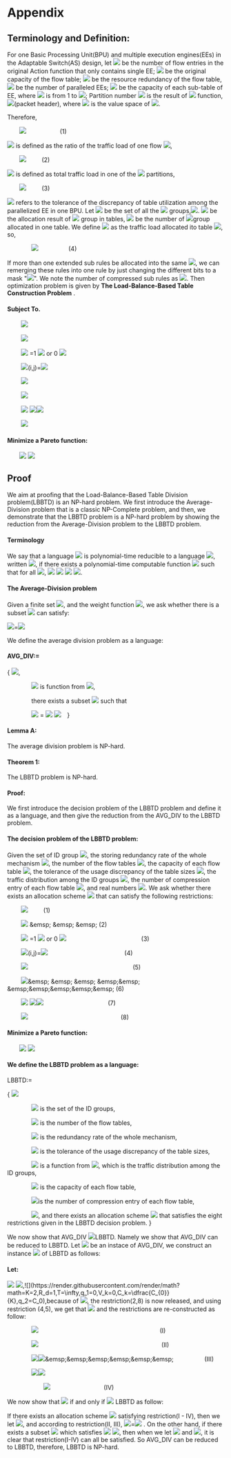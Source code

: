 # Appendix

## Terminology and Definition:



For one Basic Processing Unit(BPU) and multiple execution engines(EEs) in the Adaptable Switch(AS) design, let ![](https://render.githubusercontent.com/render/math?math=N_0) be the number of flow entries in the original Action function that only contains single EE; ![](https://render.githubusercontent.com/render/math?math=C_0) be the original capacity of the flow table; ![](https://render.githubusercontent.com/render/math?math=R_d) be the resource redundancy of the flow table, ![](https://render.githubusercontent.com/render/math?math=K) be the number of paralleled EEs; ![](https://render.githubusercontent.com/render/math?math=C_k) be the capacity of each sub-table of EE, where ![](https://render.githubusercontent.com/render/math?math=k) is from 1 to ![](https://render.githubusercontent.com/render/math?math=K); Partition number ![](https://render.githubusercontent.com/render/math?math=ID) is the result of  ![](https://render.githubusercontent.com/render/math?math=HASH()) function, ![](https://render.githubusercontent.com/render/math?math=J=HASH)(packet header), where ![](https://render.githubusercontent.com/render/math?math=j) is the value space of ![](https://render.githubusercontent.com/render/math?math=ID).

<!---
-->
Therefore, 

&emsp;&emsp;![](https://render.githubusercontent.com/render/math?math=N\leq\sum^{K}_{k=1}C_k\leq{C_0}\cdot{R_d} ) &emsp;&emsp;&emsp;&emsp;&emsp; (1)

![](https://render.githubusercontent.com/render/math?math=D\_flow[i]) is defined as the ratio of the traffic load of one flow ![](https://render.githubusercontent.com/render/math?math=i),

&emsp;&emsp;![](https://render.githubusercontent.com/render/math?math=\sum^{N}_{i=1}D\_flow[i]=1,i\in{[1,N]} ) &emsp;&emsp; (2)

![](https://render.githubusercontent.com/render/math?math=D\_id[j]) is defined as total traffic load in one of the ![](https://render.githubusercontent.com/render/math?math=ID) partitions,

&emsp;&emsp;![](https://render.githubusercontent.com/render/math?math=D\_id[j]=\sum^{}_{flow[i]\in{j}}D\_flow[i] ) &emsp;&emsp; (3)

![](https://render.githubusercontent.com/render/math?math=T) refers to the tolerance of the discrepancy of table utilization among the parallelized EE in one BPU. Let ![](https://render.githubusercontent.com/render/math?math=S) be the set of all the ![](https://render.githubusercontent.com/render/math?math=ID) groups,![](https://render.githubusercontent.com/render/math?math=S=\{1,2,...,2^P\}). ![](https://render.githubusercontent.com/render/math?math=Q_k) be the allocation result of ![](https://render.githubusercontent.com/render/math?math=ID) group in tables, ![](https://render.githubusercontent.com/render/math?math=Q_k\subseteq{S},\cup{Q_k}=S,|Q_k|) be the number of ![](https://render.githubusercontent.com/render/math?math=ID)group allocated in one table. We define ![](https://render.githubusercontent.com/render/math?math=D[k]) as the traffic load allocated ito table ![](https://render.githubusercontent.com/render/math?math=k), so, 

&emsp;&emsp;&emsp;&emsp;![](https://render.githubusercontent.com/render/math?math=D[k]=\sum^{}_{j\in{Q_k}}D\_id[j])&emsp;&emsp;&emsp;&emsp;&emsp;(4)

If more than one extended sub rules be allocated into the same ![](https://render.githubusercontent.com/render/math?math=Q_k), we can remerging these rules into one rule by just changing the different bits to a mask "![](https://render.githubusercontent.com/render/math?math=\ast)". We note the number of compressed sub rules as ![](https://render.githubusercontent.com/render/math?math=V_k). Then optimization problem is given by **The Load-Balance-Based Table Construction Problem** .

#### Subject To.

&emsp;&emsp; ![](https://render.githubusercontent.com/render/math?math=Q_k\subseteq{S},k\in[1,k],\cup{Q_k}=S,N\leq\sum^{K}_{k=1}C_k\leq{C_0}\cdot{R_d})
 
&emsp;&emsp; ![](https://render.githubusercontent.com/render/math?math=||\dfrac{Q_i}{C_{ki}}|-|\dfrac{Q_j}{C_{kj}}||\cdot{100percent\leq{T}}(i,j,ki,kj\in[1,k]))
 
&emsp;&emsp; ![](https://render.githubusercontent.com/render/math?math=BOOL(i,j)) =1 ![](https://render.githubusercontent.com/render/math?math=j\in{Q_i}) or 0 ![](https://render.githubusercontent.com/render/math?math=j\notin{Q_i})
  
&emsp;&emsp; ![](https://render.githubusercontent.com/render/math?math=G\left[j\right]=\sum^{k}_{i=1}BOOL)(i,j)=![](https://render.githubusercontent.com/render/math?math=1(j\in{S}))
   
&emsp;&emsp; ![](https://render.githubusercontent.com/render/math?math=\sum_{j\in{S}}G\left[i\right]=2^{P}(j\in{S}))
   
&emsp;&emsp; ![](https://render.githubusercontent.com/render/math?math=D[k]=\sum_{j\in{Q_k}}D_{-}id[i](k=1,\ldots,K))
   
&emsp;&emsp; ![](https://render.githubusercontent.com/render/math?math=F_1k]=MAX(D[k])) ![](https://render.githubusercontent.com/render/math?math=-MlN(D[k]))![](https://render.githubusercontent.com/render/math?math=\leq{q_1})

&emsp;&emsp; ![](https://render.githubusercontent.com/render/math?math=F_2[k]=C_0-\sum^{K}_{k=1}V_k\leq{q_2})

#### Minimize a Pareto function:

&emsp;&emsp;![](https://render.githubusercontent.com/render/math?math=F[k]=(F_1[k],F_2[k])) ![](https://render.githubusercontent.com/render/math?math=k\in[1,K])
   


## Proof
We aim at proofing that the Load-Balance-Based Table Division problem(LBBTD) is an NP-hard problem. We first introduce the Average-Division problem that is a classic NP-Complete problem, and then, we demonstrate that the LBBTD problem is a NP-hard problem by showing the reduction from the Average-Division problem to the LBBTD problem.

####  Terminology 



We say that a language ![](https://render.githubusercontent.com/render/math?math=L_1) is polynomial-time reducible to a language ![](https://render.githubusercontent.com/render/math?math=L_2), written ![](https://render.githubusercontent.com/render/math?math=L_1\leq_p{L_2}), if there exists a polynomial-time computable function ![](https://render.githubusercontent.com/render/math?math=f:\{0,1\}^*\rightarrow\{0,1\}^*) such that for all ![](https://render.githubusercontent.com/render/math?math=x\in\left\{0,1\right\}^{\ast}), ![](https://render.githubusercontent.com/render/math?math=x\in{L}_{1}) ![](https://render.githubusercontent.com/render/math?math=\Leftrightarrow{f})  ![](https://render.githubusercontent.com/render/math?math=(x)) ![](https://render.githubusercontent.com/render/math?math=\in{L}_{2}).

#### The Average-Division problem

Given a finite set ![](https://render.githubusercontent.com/render/math?math=S={1,2,\ldots,n}), and the weight function ![](https://render.githubusercontent.com/render/math?math=w:S\rightarrow\mathbb{Z}), we ask whether there is a subset ![](https://render.githubusercontent.com/render/math?math=S'\subseteq{S}) can satisfy:

![](https://render.githubusercontent.com/render/math?math=\sum_{X\in{S'}}w(x))=![](https://render.githubusercontent.com/render/math?math=\dfrac{1}{2}\sum_{X\in{S}}w(x))

We define the average division problem as a language:

#### AVG_DIV:=

{ ![](https://render.githubusercontent.com/render/math?math=\langle{S,w}\rangle:S\subset\mathbb{N}),

&emsp;&emsp;&emsp;&emsp;![](https://render.githubusercontent.com/render/math?math=w) is function from ![](https://render.githubusercontent.com/render/math?math=\mathbb{N}\rightarrow\mathbb{Z}),

&emsp;&emsp;&emsp;&emsp;there exists a subset ![](https://render.githubusercontent.com/render/math?math=S'\subseteq{S}) such that 


&emsp;&emsp;&emsp;&emsp;![](https://render.githubusercontent.com/render/math?math=\sum_{X\in{S'}}w(x)) = ![](https://render.githubusercontent.com/render/math?math=\dfrac{1}{2}\sum_{X\in{S}}) ![](https://render.githubusercontent.com/render/math?math=w(x))&emsp;}

#### Lemma A:

The average division problem is NP-hard.

#### Theorem 1:

The LBBTD problem is NP-hard.

#### Proof:

We first introduce the decision problem of the LBBTD problem and define it as a language, and then give the reduction from the AVG_DIV to the LBBTD problem.

#### The decision problem of the LBBTD problem:


Given the set of ID group ![](https://render.githubusercontent.com/render/math?math=S=\{1,2,\ldots,n\}), the storing redundancy rate of the whole mechanism ![](https://render.githubusercontent.com/render/math?math=R_d), the number of the flow tables ![](https://render.githubusercontent.com/render/math?math=K), the capacity of each flow table ![](https://render.githubusercontent.com/render/math?math=C_k), the tolerance of the usage discrepancy of the table sizes ![](https://render.githubusercontent.com/render/math?math=T), the traffic distribution among the ID groups ![](https://render.githubusercontent.com/render/math?math=D\_id[j],j\in{S}), the number of compression entry of each flow table ![](https://render.githubusercontent.com/render/math?math=V_k), and real numbers ![](https://render.githubusercontent.com/render/math?math=q_1,q_2). We ask whether there exists an allocation scheme ![](https://render.githubusercontent.com/render/math?math=\{Q_i\}^{K}_{i=1})  that can satisfy the following restrictions:

&emsp;&emsp; ![](https://render.githubusercontent.com/render/math?math=Q_k\subseteq{S},k\in[1,k],\cup{Q_k}=S,N\leq\sum^{K}_{k=1}C_k\leq{C_0}\cdot{R_d}) &emsp;&emsp; (1)
 
&emsp;&emsp; ![](https://render.githubusercontent.com/render/math?math=||\dfrac{Q_i}{C_{ki}}|-|\dfrac{Q_j}{C_{kj}}||\cdot{100percent\leq{T}}(i,j,ki,kj\in[1,k])) &emsp; &emsp; &emsp; (2)
 
&emsp;&emsp; ![](https://render.githubusercontent.com/render/math?math=BOOL(i,j)) =1 ![](https://render.githubusercontent.com/render/math?math=j\in{Q_i}) or 0 ![](https://render.githubusercontent.com/render/math?math=j\notin{Q_i}) &emsp; &emsp; &emsp; &emsp;&emsp;&emsp;&emsp;&emsp;&emsp;&emsp;&emsp; (3)
  
&emsp;&emsp; ![](https://render.githubusercontent.com/render/math?math=G\left[j\right]=\sum^{k}_{i=1}BOOL)(i,j)=![](https://render.githubusercontent.com/render/math?math=1(j\in{S})) &emsp; &emsp; &emsp; &emsp;&emsp; &emsp;&emsp;&emsp;&emsp;&emsp;&emsp; (4)
   
&emsp;&emsp; ![](https://render.githubusercontent.com/render/math?math=\sum_{j\in{S}}G\left[i\right]=2^{P}(j\in{S})) &emsp; &emsp; &emsp; &emsp; &emsp; &emsp; &emsp;&emsp; &emsp; &emsp; &emsp;&emsp; &emsp;&emsp; (5)
   
&emsp;&emsp; ![](https://render.githubusercontent.com/render/math?math=D[k]=\sum_{j\in{Q_k}}D_{-}id[i](k=1,\ldots,K))&emsp; &emsp; &emsp; &emsp;&emsp; &emsp;&emsp;&emsp;&emsp;&emsp; (6)
   
&emsp;&emsp; ![](https://render.githubusercontent.com/render/math?math=F_1k]=MAX(D[k])) ![](https://render.githubusercontent.com/render/math?math=-MlN(D[k]))![](https://render.githubusercontent.com/render/math?math=\leq{q_1})&emsp; &emsp; &emsp; &emsp;&emsp; &emsp; &emsp;&emsp;&emsp; (7)

&emsp;&emsp; ![](https://render.githubusercontent.com/render/math?math=F_2[k]=C_0-\sum^{K}_{k=1}V_k\leq{q_2})  &emsp; &emsp; &emsp; &emsp; &emsp;&emsp; &emsp; &emsp; &emsp; &emsp; &emsp; &emsp; (8)

#### Minimize a Pareto function:

&emsp;&emsp;![](https://render.githubusercontent.com/render/math?math=F[k]=(F_1[k],F_2[k])) ![](https://render.githubusercontent.com/render/math?math=k\in[1,K])

#### We define the LBBTD problem as a language:

LBBTD:=

{ ![](https://render.githubusercontent.com/render/math?math=\langle{S,K,R_d,C_k,T,D\_id,V_k,q_1,q_2}\rangle:)

&emsp;&emsp;&emsp;&emsp;![](https://render.githubusercontent.com/render/math?math=S=\{1,2,\ldots,n\}) is the set of the ID groups,

&emsp;&emsp;&emsp;&emsp;![](https://render.githubusercontent.com/render/math?math=K\in\mathbb{N}) is the number of the flow tables,

&emsp;&emsp;&emsp;&emsp;![](https://render.githubusercontent.com/render/math?math=R_d) is the redundancy rate of the whole mechanism, 

&emsp;&emsp;&emsp;&emsp;![](https://render.githubusercontent.com/render/math?math=T) is the tolerance of the usage discrepancy of the table sizes,

&emsp;&emsp;&emsp;&emsp;![](https://render.githubusercontent.com/render/math?math=$D\_id) is a function from ![](https://render.githubusercontent.com/render/math?math=S\rightarrow\mathbb{R}), which is the traffic distribution among the ID groups,

&emsp;&emsp;&emsp;&emsp;![](https://render.githubusercontent.com/render/math?math=C_k) is the capacity of each flow table,

&emsp;&emsp;&emsp;&emsp;![](https://render.githubusercontent.com/render/math?math=V_k)is the number of compression entry of each flow table,

&emsp;&emsp;&emsp;&emsp;![](https://render.githubusercontent.com/render/math?math=q_1,q_2\in\mathbb{R}), and there exists an allocation scheme  ![](https://render.githubusercontent.com/render/math?math=\{Q_i\}^{K}_{i=1})  that satisfies the eight restrictions given in the LBBTD decision problem. }

We now show that AVG_DIV ![](https://render.githubusercontent.com/render/math?math=\leq_p)LBBTD. Namely we show that AVG\_DIV can be reduced to LBBTD. Let ![](https://render.githubusercontent.com/render/math?math=\langle{S_1,w}\rangle)  be an instace of AVG_DIV, we construct an instance ![](https://render.githubusercontent.com/render/math?math=\langle{S,K,R_d,C_k,T,D\_id,V_k,q_1,q_2}\rangle) of LBBTD as follows:

#### Let:

![](https://render.githubusercontent.com/render/math?math=S=S_1,D\_id[i]=w(i)) ![](https://render.githubusercontent.com/render/math?math=(i\in{S_1})),![](https://render.githubusercontent.com/render/math?math=K=2,R_d=1,T=\infty,q_1=0,V_k=0,C_k=\dfrac{C_{0}}{K},q_2=C_0),because of ![](https://render.githubusercontent.com/render/math?math=T,q_2), the restriction(2,8) is now released, and using restriction (4,5), we get that ![](https://render.githubusercontent.com/render/math?math=Q_1\cap{Q_2}=\phi) and the restrictions are re-constructed as follow:

&emsp;&emsp;&emsp;&emsp;![](https://render.githubusercontent.com/render/math?math=Q_1\cup{Q_2}=S_1)&emsp; &emsp; &emsp; &emsp;&emsp;&emsp;&emsp;&emsp;&emsp;&emsp;&emsp;&emsp;&emsp;&emsp;&emsp;&emsp;&emsp;&emsp;&emsp; (I)

&emsp;&emsp;&emsp;&emsp;![](https://render.githubusercontent.com/render/math?math=Q_1\cap{Q_2}=\phi)&emsp; &emsp; &emsp; &emsp;&emsp;&emsp;&emsp;&emsp;&emsp;&emsp;&emsp;&emsp;&emsp;&emsp;&emsp;&emsp;&emsp;&emsp; &emsp; (II)

&emsp;&emsp;&emsp;&emsp;![](https://render.githubusercontent.com/render/math?math=D[j]:=\sum_{x\in{Q_j}}w(x))![](https://render.githubusercontent.com/render/math?math=(j=1,2))&emsp;&emsp;&emsp;&emsp;&emsp;&emsp;&emsp; &emsp; &emsp; &emsp;  (III)

&emsp;&emsp;&emsp;&emsp;![](https://render.githubusercontent.com/render/math?math=F_1:Max(D[j]))![](https://render.githubusercontent.com/render/math?math=-Min(D[j])=0)&emsp;&emsp; &emsp; &emsp;&emsp;&emsp;&emsp; &emsp; &emsp; &emsp; 

&emsp;&emsp;&emsp;&emsp;&emsp;&emsp;![](https://render.githubusercontent.com/render/math?math=\Leftrightarrow{D}[1]=D[2]=\dfrac{1}{2}\sum_{x\in{S_1}}w(x))&emsp;&emsp;&emsp;&emsp; &emsp;&emsp; &emsp;&emsp; (IV)

We now show that ![](https://render.githubusercontent.com/render/math?math=\langle{S_1,w}\rangle\in{AVG\_DIV}) if and only if  ![](https://render.githubusercontent.com/render/math?math=\langle{S_1,2,1,}\dfrac{C_0}{K},\infty,w,0,0,C_0\rangle\in) LBBTD as follow:

If there exists an allocation scheme ![](https://render.githubusercontent.com/render/math?math=Q_1,Q_2)  satisfying restriction(I - IV), then we let ![](https://render.githubusercontent.com/render/math?math=S^'_1=Q_1), and according to restriction(II, III), ![](https://render.githubusercontent.com/render/math?math=\sum_{x\in{S^'_1}}w(x))=![](https://render.githubusercontent.com/render/math?math=\dfrac{1}{2}\sum_{x\in{S}_1}w(x)) . On the other hand, if there exists a subset ![](https://render.githubusercontent.com/render/math?math=S^'_1\subseteq{S}_1) which satisfies ![](https://render.githubusercontent.com/render/math?math=\sum_{x\in{S}^'_1}w(x))      ![](https://render.githubusercontent.com/render/math?math==\dfrac{1}{2}\sum_{x\in{S}_1}w(x)), then when we let ![](https://render.githubusercontent.com/render/math?math=Q_1=S^'_1) and ![](https://render.githubusercontent.com/render/math?math=Q_2=S_1-S^'_1), it is clear that restriction(I-IV) can all be satisfied. So AVG_DIV can be reduced to LBBTD, therefore, LBBTD is NP-hard.
